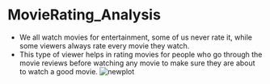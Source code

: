 # MovieRating_Analysis
- We all watch movies for entertainment, some of us never rate it, while some viewers always rate every movie they watch.
- This type of viewer helps in rating movies for people who go through the movie reviews before watching any movie to make sure they are about to watch a good movie.
![newplot](https://github.com/user-attachments/assets/7bb70da2-fce2-4959-8a99-918aedd55a71)
